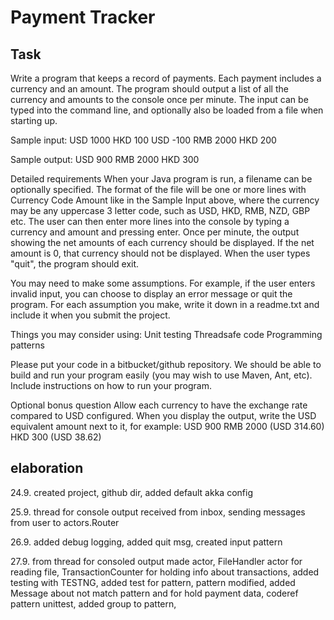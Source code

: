 Payment Tracker
===============
Task
----
Write a program that keeps a record of payments. Each payment includes a currency and an amount.
The program should output a list of all the currency and amounts to the console once per minute.
The input can be typed into the command line, and optionally also be loaded from a file when starting up.

Sample input:
USD 1000
HKD 100
USD -100
RMB 2000
HKD 200

Sample output:
USD 900
RMB 2000
HKD 300

Detailed requirements
When your Java program is run, a filename can be optionally specified.
The format of the file will be one or more lines with Currency Code Amount like in the Sample Input above,
where the currency may be any uppercase 3 letter code, such as USD, HKD, RMB, NZD, GBP etc.
The user can then enter more lines into the console by typing a currency and amount and pressing enter.
Once per minute, the output showing the net amounts of each currency should be displayed.
If the net amount is 0, that currency should not be displayed.  When the user types "quit", the program should exit.

You may need to make some assumptions. For example, if the user enters invalid input,
you can choose to display an error message or quit the program.
For each assumption you make, write it down in a readme.txt and include it when you submit the project.

Things you may consider using:
Unit testing
Threadsafe code
Programming patterns

Please put your code in a bitbucket/github repository.
We should be able to build and run your program easily (you may wish to use Maven, Ant, etc).
Include instructions on how to run your program.

Optional bonus question
Allow each currency to have the exchange rate compared to USD configured. When you display the output,
write the USD equivalent amount next to it, for example:
USD 900
RMB 2000 (USD 314.60)
HKD 300 (USD 38.62)

elaboration
-----------
24.9. created project, github dir, added default akka config

25.9. thread for console output received from inbox, sending messages from user to actors.Router

26.9. added debug logging, added quit msg, created input pattern

27.9. from thread for consoled output made actor, FileHandler actor for reading file, 
TransactionCounter for holding info about transactions, added testing with TESTNG, 
added test for pattern, pattern modified, added Message about not match pattern and for hold payment data,
coderef pattern unittest, added group to pattern, 